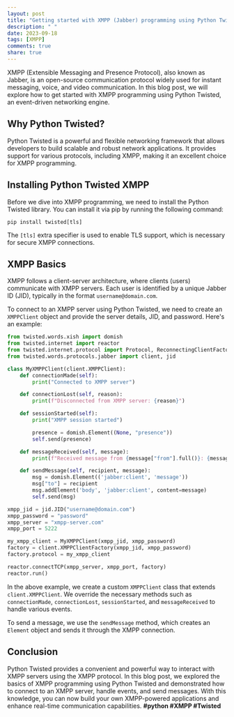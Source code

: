 ```yaml
---
layout: post
title: "Getting started with XMPP (Jabber) programming using Python Twisted"
description: " "
date: 2023-09-18
tags: [XMPP]
comments: true
share: true
---
```


XMPP (Extensible Messaging and Presence Protocol), also known as Jabber, is an open-source communication protocol widely used for instant messaging, voice, and video communication. In this blog post, we will explore how to get started with XMPP programming using Python Twisted, an event-driven networking engine.

## Why Python Twisted?

Python Twisted is a powerful and flexible networking framework that allows developers to build scalable and robust network applications. It provides support for various protocols, including XMPP, making it an excellent choice for XMPP programming.

## Installing Python Twisted XMPP

Before we dive into XMPP programming, we need to install the Python Twisted library. You can install it via pip by running the following command:

```shell
pip install twisted[tls]
```

The `[tls]` extra specifier is used to enable TLS support, which is necessary for secure XMPP connections.

## XMPP Basics

XMPP follows a client-server architecture, where clients (users) communicate with XMPP servers. Each user is identified by a unique Jabber ID (JID), typically in the format `username@domain.com`.

To connect to an XMPP server using Python Twisted, we need to create an `XMPPClient` object and provide the server details, JID, and password. Here's an example:

```python
from twisted.words.xish import domish
from twisted.internet import reactor
from twisted.internet.protocol import Protocol, ReconnectingClientFactory
from twisted.words.protocols.jabber import client, jid

class MyXMPPClient(client.XMPPClient):
    def connectionMade(self):
        print("Connected to XMPP server")

    def connectionLost(self, reason):
        print(f"Disconnected from XMPP server: {reason}")

    def sessionStarted(self):
        print("XMPP session started")

        presence = domish.Element((None, "presence"))
        self.send(presence)

    def messageReceived(self, message):
        print(f"Received message from {message["from"].full()}: {message.body}")

    def sendMessage(self, recipient, message):
        msg = domish.Element(('jabber:client', 'message'))
        msg["to"] = recipient
        msg.addElement('body', 'jabber:client', content=message)
        self.send(msg)

xmpp_jid = jid.JID("username@domain.com")
xmpp_password = "password"
xmpp_server = "xmpp-server.com"
xmpp_port = 5222

my_xmpp_client = MyXMPPClient(xmpp_jid, xmpp_password)
factory = client.XMPPClientFactory(xmpp_jid, xmpp_password)
factory.protocol = my_xmpp_client

reactor.connectTCP(xmpp_server, xmpp_port, factory)
reactor.run()
```

In the above example, we create a custom `XMPPClient` class that extends `client.XMPPClient`. We override the necessary methods such as `connectionMade`, `connectionLost`, `sessionStarted`, and `messageReceived` to handle various events.

To send a message, we use the `sendMessage` method, which creates an `Element` object and sends it through the XMPP connection.

## Conclusion

Python Twisted provides a convenient and powerful way to interact with XMPP servers using the XMPP protocol. In this blog post, we explored the basics of XMPP programming using Python Twisted and demonstrated how to connect to an XMPP server, handle events, and send messages. With this knowledge, you can now build your own XMPP-powered applications and enhance real-time communication capabilities. **#python #XMPP #Twisted**
